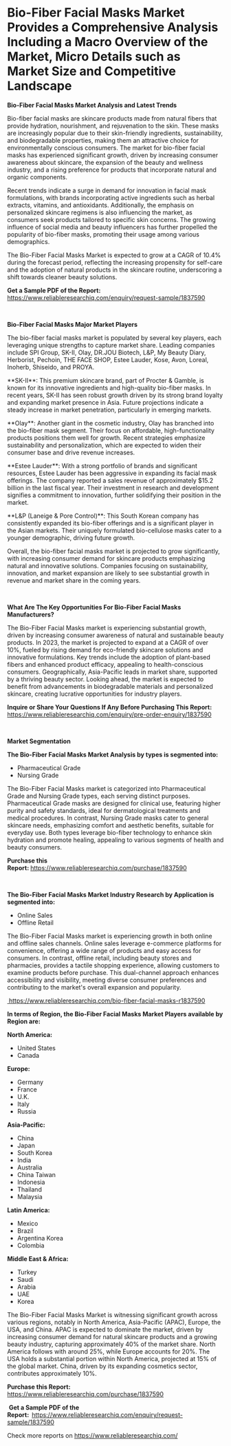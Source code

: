 <p><h1>Bio-Fiber Facial Masks Market Provides a Comprehensive Analysis Including a Macro Overview of the Market, Micro Details such as Market Size and Competitive Landscape</h1></p><p><strong>Bio-Fiber Facial Masks Market Analysis and Latest Trends</strong></p>
<p><p>Bio-fiber facial masks are skincare products made from natural fibers that provide hydration, nourishment, and rejuvenation to the skin. These masks are increasingly popular due to their skin-friendly ingredients, sustainability, and biodegradable properties, making them an attractive choice for environmentally conscious consumers. The market for bio-fiber facial masks has experienced significant growth, driven by increasing consumer awareness about skincare, the expansion of the beauty and wellness industry, and a rising preference for products that incorporate natural and organic components.</p><p>Recent trends indicate a surge in demand for innovation in facial mask formulations, with brands incorporating active ingredients such as herbal extracts, vitamins, and antioxidants. Additionally, the emphasis on personalized skincare regimens is also influencing the market, as consumers seek products tailored to specific skin concerns. The growing influence of social media and beauty influencers has further propelled the popularity of bio-fiber masks, promoting their usage among various demographics.</p><p>The Bio-Fiber Facial Masks Market is expected to grow at a CAGR of 10.4% during the forecast period, reflecting the increasing propensity for self-care and the adoption of natural products in the skincare routine, underscoring a shift towards cleaner beauty solutions.</p></p>
<p><strong>Get a Sample PDF of the Report:&nbsp;</strong> <a href="https://www.reliableresearchiq.com/enquiry/request-sample/1837590?utm_campaign=2758&utm_medium=2&utm_source=Github&utm_content=ia&utm_term=05042025&utm_id=bio-fiber-facial-masks">https://www.reliableresearchiq.com/enquiry/request-sample/1837590</a></p>
<p>&nbsp;</p>
<p><strong>Bio-Fiber Facial Masks Major Market Players</strong></p>
<p><p>The bio-fiber facial masks market is populated by several key players, each leveraging unique strengths to capture market share. Leading companies include SPI Group, SK-II, Olay, DR.JOU Biotech, L&P, My Beauty Diary, Herborist, Pechoin, THE FACE SHOP, Estee Lauder, Kose, Avon, Loreal, Inoherb, Shiseido, and PROYA.</p><p>**SK-II**: This premium skincare brand, part of Procter & Gamble, is known for its innovative ingredients and high-quality bio-fiber masks. In recent years, SK-II has seen robust growth driven by its strong brand loyalty and expanding market presence in Asia. Future projections indicate a steady increase in market penetration, particularly in emerging markets.</p><p>**Olay**: Another giant in the cosmetic industry, Olay has branched into the bio-fiber mask segment. Their focus on affordable, high-functionality products positions them well for growth. Recent strategies emphasize sustainability and personalization, which are expected to widen their consumer base and drive revenue increases.</p><p>**Estee Lauder**: With a strong portfolio of brands and significant resources, Estee Lauder has been aggressive in expanding its facial mask offerings. The company reported a sales revenue of approximately $15.2 billion in the last fiscal year. Their investment in research and development signifies a commitment to innovation, further solidifying their position in the market.</p><p>**L&P (Laneige & Pore Control)**: This South Korean company has consistently expanded its bio-fiber offerings and is a significant player in the Asian markets. Their uniquely formulated bio-cellulose masks cater to a younger demographic, driving future growth.</p><p>Overall, the bio-fiber facial masks market is projected to grow significantly, with increasing consumer demand for skincare products emphasizing natural and innovative solutions. Companies focusing on sustainability, innovation, and market expansion are likely to see substantial growth in revenue and market share in the coming years.</p></p>
<p>&nbsp;</p>
<p><strong>What Are The Key Opportunities For Bio-Fiber Facial Masks Manufacturers?</strong></p>
<p><p>The Bio-Fiber Facial Masks market is experiencing substantial growth, driven by increasing consumer awareness of natural and sustainable beauty products. In 2023, the market is projected to expand at a CAGR of over 10%, fueled by rising demand for eco-friendly skincare solutions and innovative formulations. Key trends include the adoption of plant-based fibers and enhanced product efficacy, appealing to health-conscious consumers. Geographically, Asia-Pacific leads in market share, supported by a thriving beauty sector. Looking ahead, the market is expected to benefit from advancements in biodegradable materials and personalized skincare, creating lucrative opportunities for industry players.</p></p>
<p><strong>Inquire or Share Your Questions If Any Before Purchasing This Report:</strong> <a href="https://www.reliableresearchiq.com/enquiry/pre-order-enquiry/1837590?utm_campaign=2758&utm_medium=2&utm_source=Github&utm_content=ia&utm_term=05042025&utm_id=bio-fiber-facial-masks">https://www.reliableresearchiq.com/enquiry/pre-order-enquiry/1837590</a></p>
<p>&nbsp;</p>
<p><strong>Market Segmentation</strong></p>
<p><strong>The Bio-Fiber Facial Masks Market Analysis by types is segmented into:</strong></p>
<p><ul><li>Pharmaceutical Grade</li><li>Nursing Grade</li></ul></p>
<p><p>The Bio-Fiber Facial Masks market is categorized into Pharmaceutical Grade and Nursing Grade types, each serving distinct purposes. Pharmaceutical Grade masks are designed for clinical use, featuring higher purity and safety standards, ideal for dermatological treatments and medical procedures. In contrast, Nursing Grade masks cater to general skincare needs, emphasizing comfort and aesthetic benefits, suitable for everyday use. Both types leverage bio-fiber technology to enhance skin hydration and promote healing, appealing to various segments of health and beauty consumers.</p></p>
<p><strong>Purchase this Report:&nbsp;</strong><a href="https://www.reliableresearchiq.com/purchase/1837590?utm_campaign=2758&utm_medium=2&utm_source=Github&utm_content=ia&utm_term=05042025&utm_id=bio-fiber-facial-masks">https://www.reliableresearchiq.com/purchase/1837590</a></p>
<p>&nbsp;</p>
<p><strong>The Bio-Fiber Facial Masks Market Industry Research by Application is segmented into:</strong></p>
<p><ul><li>Online Sales</li><li>Offline Retail</li></ul></p>
<p><p>The Bio-Fiber Facial Masks market is experiencing growth in both online and offline sales channels. Online sales leverage e-commerce platforms for convenience, offering a wide range of products and easy access for consumers. In contrast, offline retail, including beauty stores and pharmacies, provides a tactile shopping experience, allowing customers to examine products before purchase. This dual-channel approach enhances accessibility and visibility, meeting diverse consumer preferences and contributing to the market's overall expansion and popularity.</p></p>
<p><a href="https://www.reliableresearchiq.com/bio-fiber-facial-masks-r1837590?utm_campaign=2758&utm_medium=2&utm_source=Github&utm_content=ia&utm_term=05042025&utm_id=bio-fiber-facial-masks">&nbsp;https://www.reliableresearchiq.com/bio-fiber-facial-masks-r1837590</a></p>
<p><strong>In terms of Region, the Bio-Fiber Facial Masks Market Players available by Region are:</strong></p>
<p>
    <p> <strong> North America: </strong>
        <ul>
            <li>United States</li>
            <li>Canada</li>
        </ul>
        </p> 
    <p> <strong> Europe: </strong>
        <ul>
            <li>Germany</li>
            <li>France</li>
            <li>U.K.</li>
            <li>Italy</li>
            <li>Russia</li>
        </ul>
        </p> 
    <p> <strong> Asia-Pacific: </strong>
        <ul>
            <li>China</li>
            <li>Japan</li>
            <li>South Korea</li>
            <li>India</li>
            <li>Australia</li>
            <li>China Taiwan</li>
            <li>Indonesia</li>
            <li>Thailand</li>
            <li>Malaysia</li>
        </ul>
        </p> 
    <p> <strong> Latin America: </strong>
        <ul>
            <li>Mexico</li>
            <li>Brazil</li>
            <li>Argentina Korea</li>
            <li>Colombia</li>
        </ul>
        </p> 
    <p> <strong> Middle East & Africa: </strong>
        <ul>
            <li>Turkey</li>
            <li>Saudi</li>
            <li>Arabia</li>
            <li>UAE</li>
            <li>Korea</li>
        </ul>
    </p>
    </p>
<p><p>The Bio-Fiber Facial Masks Market is witnessing significant growth across various regions, notably in North America, Asia-Pacific (APAC), Europe, the USA, and China. APAC is expected to dominate the market, driven by increasing consumer demand for natural skincare products and a growing beauty industry, capturing approximately 40% of the market share. North America follows with around 25%, while Europe accounts for 20%. The USA holds a substantial portion within North America, projected at 15% of the global market. China, driven by its expanding cosmetics sector, contributes approximately 10%.</p></p>
<p><strong>Purchase this Report: </strong><a href="https://www.reliableresearchiq.com/purchase/1837590?utm_campaign=2758&utm_medium=2&utm_source=Github&utm_content=ia&utm_term=05042025&utm_id=bio-fiber-facial-masks">https://www.reliableresearchiq.com/purchase/1837590</a></p>
<p>&nbsp;<strong>Get a Sample PDF of the Report:&nbsp;&nbsp;</strong><a href="https://www.reliableresearchiq.com/enquiry/request-sample/1837590?utm_campaign=2758&utm_medium=2&utm_source=Github&utm_content=ia&utm_term=05042025&utm_id=bio-fiber-facial-masks">https://www.reliableresearchiq.com/enquiry/request-sample/1837590</a></p>
<p><strong></strong></p>
<p>Check more reports on <a href="https://www.reliableresearchiq.com/?utm_campaign=2758&utm_medium=2&utm_source=Github&utm_content=ia&utm_term=05042025&utm_id=bio-fiber-facial-masks">https://www.reliableresearchiq.com/</a></p>